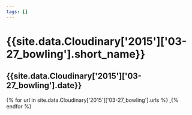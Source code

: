 ```yaml
---
tags: []
---
```

<div itemscope itemtype="http://schema.org/Photograph">
  <h1>{{site.data.Cloudinary['2015']['03-27_bowling'].short_name}}</h1>
  <h2 class="event-date">{{site.data.Cloudinary['2015']['03-27_bowling'].date}}</h2>
  {% for url in site.data.Cloudinary['2015']['03-27_bowling'].urls %}
    <a itemprop="image" class="swipebox" title="" href="{{ site.cloudinary.baseurl }}/{{ url }}">
      <img alt="" itemprop="thumbnailUrl" src="{{ site.cloudinary.baseurl }}/h_150/{{ url }}" />
      <meta itemprop="isFamilyFriendly" content="true" />
    </a>
  {% endfor %}
</div>
